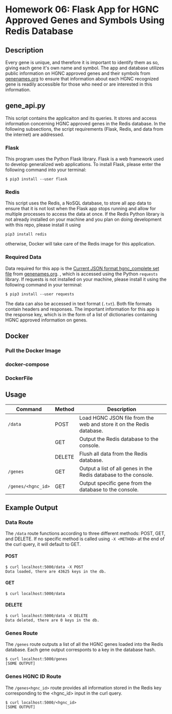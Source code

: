# Homework 06: Flask App for HGNC Approved Genes and Symbols Using Redis Database

## Description
Every gene is unique, and therefore it is important to identify them as so, giving each gene it's own name and symbol. The app and database utilizes public information on HGNC approved genes and their symbols from [genenames.org](https://www.genenames.org/) to ensure that information about each HGNC recognized gene is readily accessible for those who need or are interested in this information.

## gene_api.py
This script contains the applicaiton and its queries. It stores and access information concerning HGNC approved genes in the Redis database. In the following subsections, the script requirements (Flask, Redis, and data from the internet) are addressed.

### Flask
This program uses the Python Flask library. Flask is a web framework used to develop generalized web applications. To install Flask, please enter the following command into your terminal:

```
$ pip3 install --user flask
```

### Redis
This script uses the Redis, a NoSQL database, to store all app data to ensure that it is not lost when the Flask app stops running and allow for multiple processes to access the data at once. If the Redis Python library is not already installed on your machine and you plan on doing development with this repo, please install it using
```
pip3 install redis
```
otherwise, Docker will take care of the Redis image for this application.

### Required Data
Data required for this app is the [Current JSON format hgnc_complete set file](https://ftp.ebi.ac.uk/pub/databases/genenames/hgnc/json/hgnc_complete_set.json) from [genenames.org](https://www.genenames.org/).  , which is accessed using the Python `requests` library. If requests is not installed on your machine, please install it using the following command in your terminal:

```
$ pip3 install --user requests
```
The data can also be accessed in text format (`.txt`). Both file formats contain headers and responses. The important information for this app is the response key, which is in the form of a list of dictionaries containing HGNC approved information on genes.

## Docker

### Pull the Docker Image

### docker-compose

### DockerFile

## Usage

| Command | Method | Description |
| --- | --- | --- |
| `/data` | POST | Load HGNC JSON file from the web and store it on the Redis database. |
| | GET | Output the Redis database to the console. |
| | DELETE | Flush all data from the Redis database. |
| `/genes` | GET | Output a list of all genes in the Redis database to the console. |
| `/genes/<hgnc_id>` | GET | Output specific gene from the database to the console. |

## Example Output

### Data Route
The `/data` route functions according to three different methods: POST, GET, and DELETE. If no specific method is called using `-X <METHOD>` at the end of the curl query, it will default to GET.

#### POST
```
$ curl localhost:5000/data -X POST
Data loaded, there are 43625 keys in the db.
```

#### GET
`$ curl localhost:5000/data`

#### DELETE
```
$ curl localhost:5000/data -X DELETE
Data deleted, there are 0 keys in the db.
```

### Genes Route
The `/genes` route outputs a list of all the HGNC genes loaded into the Redis database. Each gene output corresponts to a key in the database hash.
```
$ curl localhost:5000/genes
[SOME OUTPUT]
```

### Genes HGNC ID Route
The `/genes<hgnc_id>` route provides all information stored in the Redis key corresponding to the <hgnc_id> input in the curl query.
```
$ curl localhost:5000/<hgnc_id>
[SOME OUTPUT]
```
